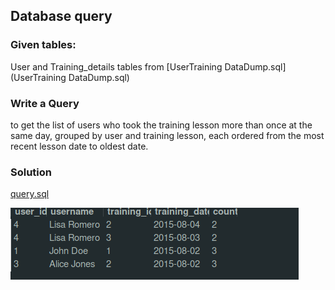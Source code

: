 ## Database query
### Given tables:
 User and Training_details tables from [UserTraining DataDump.sql](UserTraining DataDump.sql)
### Write a Query
to get the list of users who took the training lesson more than once at the same day,
grouped by user and training lesson, each ordered from the most recent lesson date to oldest
date.

### Solution
[query.sql](query.sql)

![Solution](Screenshot.png?raw=true)

